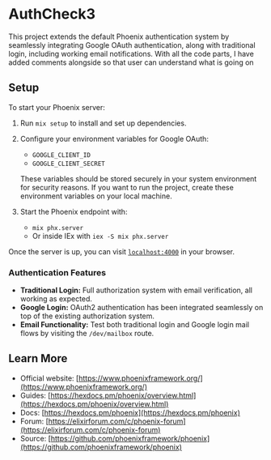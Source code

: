 # AuthCheck3

This project extends the default Phoenix authentication system by seamlessly integrating Google OAuth authentication, along with traditional login, including working email notifications.
With all the code parts, I have added comments alongside so that user can understand what is
going on

## Setup

To start your Phoenix server:

1. Run `mix setup` to install and set up dependencies.
2. Configure your environment variables for Google OAuth:
   - `GOOGLE_CLIENT_ID`
   - `GOOGLE_CLIENT_SECRET`
   
   These variables should be stored securely in your system environment for security reasons. If you want to run the project, create these environment variables on your local machine.
3. Start the Phoenix endpoint with:
   - `mix phx.server`
   - Or inside IEx with `iex -S mix phx.server`

Once the server is up, you can visit [`localhost:4000`](http://localhost:4000) in your browser.

### Authentication Features
- **Traditional Login:** Full authorization system with email verification, all working as expected.
- **Google Login:** OAuth2 authentication has been integrated seamlessly on top of the existing authorization system.
- **Email Functionality:** Test both traditional login and Google login mail flows by visiting the `/dev/mailbox` route.

## Learn More

- Official website: [https://www.phoenixframework.org/](https://www.phoenixframework.org/)
- Guides: [https://hexdocs.pm/phoenix/overview.html](https://hexdocs.pm/phoenix/overview.html)
- Docs: [https://hexdocs.pm/phoenix](https://hexdocs.pm/phoenix)
- Forum: [https://elixirforum.com/c/phoenix-forum](https://elixirforum.com/c/phoenix-forum)
- Source: [https://github.com/phoenixframework/phoenix](https://github.com/phoenixframework/phoenix)
